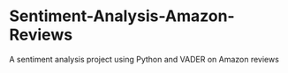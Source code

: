 # Sentiment-Analysis-Amazon-Reviews
A sentiment analysis project using Python and VADER on Amazon reviews
